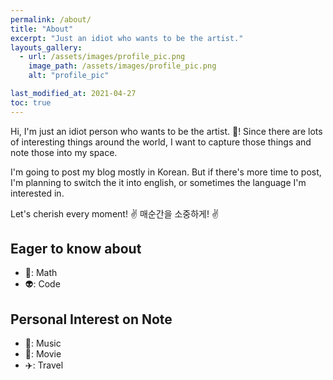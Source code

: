```yaml
---
permalink: /about/
title: "About"
excerpt: "Just an idiot who wants to be the artist."
layouts_gallery:
  - url: /assets/images/profile_pic.png
    image_path: /assets/images/profile_pic.png
    alt: "profile_pic"

last_modified_at: 2021-04-27
toc: true
---
```


Hi, I'm just an idiot person who wants to be the artist. :metal:! Since there are lots of interesting things around the world, I want to capture those things and note those into my space.

I'm going to post my blog mostly in Korean. But if there's more time to post, I'm planning to switch the it into english, or sometimes the language I'm interested in.

Let's cherish every moment! :v:
매순간을 소중하게! :v:


## Eager to know about
- :space_invader:: Math
- :alien:: Code

## Personal Interest on Note
- :musical_note:: Music
- :movie_camera:: Movie
- :airplane:: Travel

